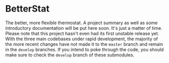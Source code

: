 # BetterStat
The better, more flexible thermostat.
A project summary as well as some introductory documentation will be put here soon. It's just a matter of time. Please note that this project hasn't even had its first unstable release yet. With the three main codebases under rapid development, the majority of the more recent changes have not made it to the `master` branch and remain in the `develop` branches. If you intend to poke through the code, you should make sure to check the `develop` branch of these submodules.

